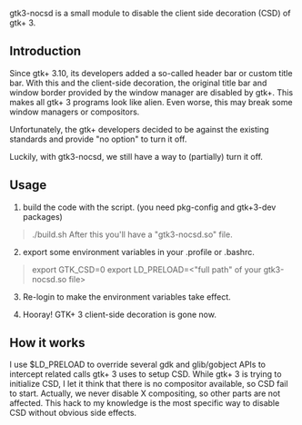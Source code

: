 gtk3-nocsd is a small module to disable the client side decoration (CSD) of gtk+ 3.

## Introduction

Since gtk+ 3.10, its developers added a so-called header bar or custom title bar.
With this and the client-side decoration, the original title bar and window border
provided by the window manager are disabled by gtk+. This makes all gtk+ 3 programs
look like alien. Even worse, this may break some window managers or compositors.

Unfortunately, the gtk+ developers decided to be against the 
existing standards and provide "no option" to turn it off.

Luckily, with gtk3-nocsd, we still have a way to (partially) turn it off.

## Usage

1. build the code with the script. (you need pkg-config and gtk+3-dev packages)
  > ./build.sh
After this you'll have a "gtk3-nocsd.so" file.

2. export some environment variables in your .profile or .bashrc.
  > export GTK_CSD=0
  > export LD_PRELOAD=<"full path" of your gtk3-nocsd.so file>

3. Re-login to make the environment variables take effect.

4. Hooray! GTK+ 3 client-side decoration is gone now.

## How it works

I use $LD_PRELOAD to override several gdk and glib/gobject APIs to
intercept related calls gtk+ 3 uses to setup CSD.
While gtk+ 3 is trying to initialize CSD, I let it think that there
is no compositor available, so CSD fail to start.
Actually, we never disable X compositing, so other parts are not affected.
This hack to my knowledge is the most specific way to disable CSD
without obvious side effects.
